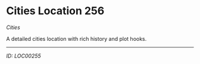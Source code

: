 # Cities Location 256

*Cities*

A detailed cities location with rich history and plot hooks.

---
*ID: LOC00255*